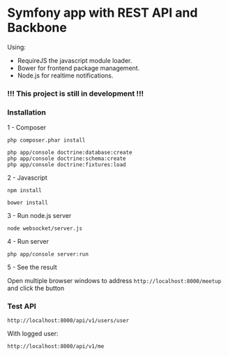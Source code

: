 Symfony app with REST API and Backbone
======================================

Using:
- RequireJS the javascript module loader.
- Bower for frontend package management.
- Node.js for realtime notifications.

### !!! This project is still in development !!!

### Installation

1 - Composer

```
php composer.phar install
```

```
php app/console doctrine:database:create
php app/console doctrine:schema:create
php app/console doctrine:fixtures:load
```

2 - Javascript

```
npm install
```

```
bower install
```

3 - Run node.js server

```
node websocket/server.js
```

4 - Run server

```
php app/console server:run
```

5 - See the result

Open multiple browser windows to address `` http://localhost:8000/meetup `` and click the button

### Test API

```
http://localhost:8000/api/v1/users/user
```

With logged user:

```
http://localhost:8000/api/v1/me
```
